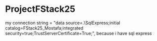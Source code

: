 # ProjectFStack25

my connection string = "data source=.\\SqlExpress;initial catalog=FStack25_Mostafa;integrated security=true;TrustServerCertificate=True;", because i have sql express
